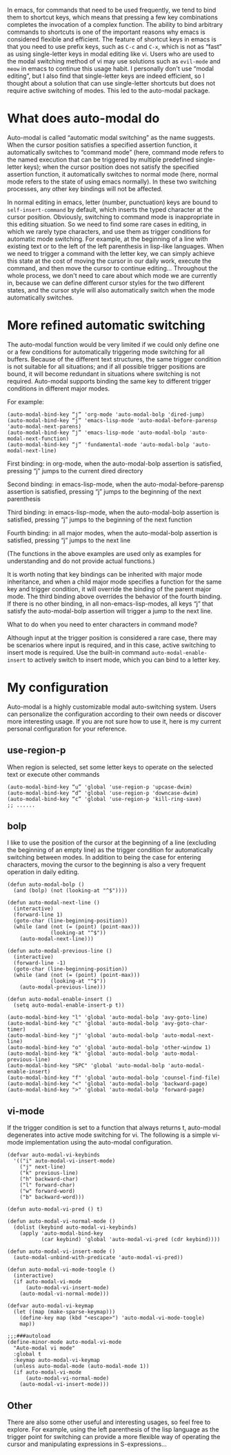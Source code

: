 In emacs, for commands that need to be used frequently, we tend to bind them to shortcut keys, which means that pressing a few key combinations completes the invocation of a complex function. The ability to bind arbitrary commands to shortcuts is one of the important reasons why emacs is considered flexible and efficient. The feature of shortcut keys in emacs is that you need to use prefix keys, such as `C-c` and `C-x`, which is not as “fast” as using single-letter keys in modal editing like vi. Users who are used to the modal switching method of vi may use solutions such as `evil-mode` and `meow` in emacs to continue this usage habit. I personally don't use “modal editing”, but I also find that single-letter keys are indeed efficient, so I thought about a solution that can use single-letter shortcuts but does not require active switching of modes. This led to the auto-modal package.

# What does auto-modal do

Auto-modal is called “automatic modal switching” as the name suggests. When the cursor position satisfies a specified assertion function, it automatically switches to “command mode” (here, command mode refers to the named execution that can be triggered by multiple predefined single-letter keys); when the cursor position does not satisfy the specified assertion function, it automatically switches to normal mode (here, normal mode refers to the state of using emacs normally). In these two switching processes, any other key bindings will not be affected.

In normal editing in emacs, letter (number, punctuation) keys are bound to `self-insert-command` by default, which inserts the typed character at the cursor position. Obviously, switching to command mode is inappropriate in this editing situation. So we need to find some rare cases in editing, in which we rarely type characters, and use them as trigger conditions for automatic mode switching. For example, at the beginning of a line with existing text or to the left of the left parenthesis in lisp-like languages. When we need to trigger a command with the letter key, we can simply achieve this state at the cost of moving the cursor in our daily work, execute the command, and then move the cursor to continue editing... Throughout the whole process, we don't need to care about which mode we are currently in, because we can define different cursor styles for the two different states, and the cursor style will also automatically switch when the mode automatically switches.

# More refined automatic switching

The auto-modal function would be very limited if we could only define one or a few conditions for automatically triggering mode switching for all buffers. Because of the different text structures, the same trigger condition is not suitable for all situations; and if all possible trigger positions are bound, it will become redundant in situations where switching is not required. Auto-modal supports binding the same key to different trigger conditions in different major modes.

For example:

```emacs-lisp
(auto-modal-bind-key “j” 'org-mode 'auto-modal-bolp 'dired-jump)
(auto-modal-bind-key “j” 'emacs-lisp-mode 'auto-modal-before-parensp 'auto-modal-next-parens)
(auto-modal-bind-key “j” 'emacs-lisp-mode 'auto-modal-bolp 'auto-modal-next-function)
(auto-modal-bind-key “j” 'fundamental-mode 'auto-modal-bolp 'auto-modal-next-line)
```

First binding: in org-mode, when the auto-modal-bolp assertion is satisfied, pressing “j” jumps to the current dired directory

Second binding: in emacs-lisp-mode, when the auto-modal-before-parensp assertion is satisfied, pressing “j” jumps to the beginning of the next parenthesis

Third binding: in emacs-lisp-mode, when the auto-modal-bolp assertion is satisfied, pressing “j” jumps to the beginning of the next function

Fourth binding: in all major modes, when the auto-modal-bolp assertion is satisfied, pressing “j” jumps to the next line

(The functions in the above examples are used only as examples for understanding and do not provide actual functions.)

It is worth noting that key bindings can be inherited with major mode inheritance, and when a child major mode specifies a function for the same key and trigger condition, it will override the binding of the parent major mode. The third binding above overrides the behavior of the fourth binding. If there is no other binding, in all non-emacs-lisp-modes, all keys “j” that satisfy the auto-modal-bolp assertion will trigger a jump to the next line.

What to do when you need to enter characters in command mode?

Although input at the trigger position is considered a rare case, there may be scenarios where input is required, and in this case, active switching to insert mode is required. Use the built-in command `auto-modal-enable-insert` to actively switch to insert mode, which you can bind to a letter key.

# My configuration
Auto-modal is a highly customizable modal auto-switching system. Users can personalize the configuration according to their own needs or discover more interesting usage. If you are not sure how to use it, here is my current personal configuration for your reference.

## use-region-p
When region is selected, set some letter keys to operate on the selected text or execute other commands

```emacs-lisp
(auto-modal-bind-key “u” 'global 'use-region-p 'upcase-dwim)
(auto-modal-bind-key “d” 'global 'use-region-p 'downcase-dwim)
(auto-modal-bind-key “c” 'global 'use-region-p 'kill-ring-save)
;; ......
```

## bolp
I like to use the position of the cursor at the beginning of a line (excluding the beginning of an empty line) as the trigger condition for automatically switching between modes. In addition to being the case for entering characters, moving the cursor to the beginning is also a very frequent operation in daily editing.

```emacs-lisp
(defun auto-modal-bolp ()
  (and (bolp) (not (looking-at "^$"))))

(defun auto-modal-next-line ()
  (interactive)
  (forward-line 1)
  (goto-char (line-beginning-position))
  (while (and (not (= (point) (point-max)))
              (looking-at "^$"))
    (auto-modal-next-line)))

(defun auto-modal-previous-line ()
  (interactive)
  (forward-line -1)
  (goto-char (line-beginning-position))
  (while (and (not (= (point) (point-max)))
              (looking-at "^$"))
    (auto-modal-previous-line)))

(defun auto-modal-enable-insert ()
  (setq auto-modal-enable-insert-p t))

(auto-modal-bind-key "l" 'global 'auto-modal-bolp 'avy-goto-line)
(auto-modal-bind-key "c" 'global 'auto-modal-bolp 'avy-goto-char-timer)
(auto-modal-bind-key "j" 'global 'auto-modal-bolp 'auto-modal-next-line)
(auto-modal-bind-key "o" 'global 'auto-modal-bolp 'other-window 1)
(auto-modal-bind-key "k" 'global 'auto-modal-bolp 'auto-modal-previous-line)
(auto-modal-bind-key "SPC" 'global 'auto-modal-bolp 'auto-modal-enable-insert)
(auto-modal-bind-key "f" 'global 'auto-modal-bolp 'counsel-find-file)
(auto-modal-bind-key "<" 'global 'auto-modal-bolp 'backward-page)
(auto-modal-bind-key ">" 'global 'auto-modal-bolp 'forward-page)
```

## vi-mode
If the trigger condition is set to a function that always returns t, auto-modal degenerates into active mode switching for vi. The following is a simple vi-mode implementation using the auto-modal configuration.

```emacs-lisp
(defvar auto-modal-vi-keybinds
  '(("i" auto-modal-vi-insert-mode)
    ("j" next-line)
    ("k" previous-line)
    ("h" backward-char)
    ("l" forward-char)
    ("w" forward-word)
    ("b" backward-word)))

(defun auto-modal-vi-pred () t)

(defun auto-modal-vi-normal-mode ()
  (dolist (keybind auto-modal-vi-keybinds)
    (apply 'auto-modal-bind-key
           (car keybind) 'global 'auto-modal-vi-pred (cdr keybind))))

(defun auto-modal-vi-insert-mode ()
  (auto-modal-unbind-with-predicate 'auto-modal-vi-pred))

(defun auto-modal-vi-mode-toogle ()
  (interactive)
  (if auto-modal-vi-mode
      (auto-modal-vi-insert-mode)
    (auto-modal-vi-normal-mode)))

(defvar auto-modal-vi-keymap
  (let ((map (make-sparse-keymap)))
    (define-key map (kbd "<escape>") 'auto-modal-vi-mode-toogle)
    map))

;;;###autoload
(define-minor-mode auto-modal-vi-mode
  "Auto-modal vi mode"
  :global t
  :keymap auto-modal-vi-keymap
  (unless auto-modal-mode (auto-modal-mode 1))
  (if auto-modal-vi-mode
      (auto-modal-vi-normal-mode)
    (auto-modal-vi-insert-mode)))
```

## Other
There are also some other useful and interesting usages, so feel free to explore. For example, using the left parenthesis of the lisp language as the trigger point for switching can provide a more flexible way of operating the cursor and manipulating expressions in S-expressions...
